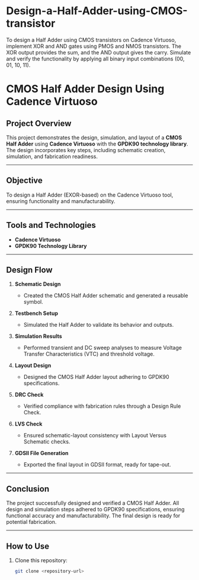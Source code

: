 # Design-a-Half-Adder-using-CMOS-transistor
To design a Half Adder using CMOS transistors on Cadence Virtuoso, implement XOR and AND gates using PMOS and NMOS transistors. The XOR output provides the sum, and the AND output gives the carry. Simulate and verify the functionality by applying all binary input combinations (00, 01, 10, 11).

# CMOS Half Adder Design Using Cadence Virtuoso

## Project Overview
This project demonstrates the design, simulation, and layout of a **CMOS Half Adder** using **Cadence Virtuoso** with the **GPDK90 technology library**. The design incorporates key steps, including schematic creation, simulation, and fabrication readiness.

---

## Objective
To design a Half Adder (EXOR-based) on the Cadence Virtuoso tool, ensuring functionality and manufacturability.

---

## Tools and Technologies
- **Cadence Virtuoso**
- **GPDK90 Technology Library**

---

## Design Flow
1. **Schematic Design**
   - Created the CMOS Half Adder schematic and generated a reusable symbol.
   
2. **Testbench Setup**
   - Simulated the Half Adder to validate its behavior and outputs.

3. **Simulation Results**
   - Performed transient and DC sweep analyses to measure Voltage Transfer Characteristics (VTC) and threshold voltage.

4. **Layout Design**
   - Designed the CMOS Half Adder layout adhering to GPDK90 specifications.

5. **DRC Check**
   - Verified compliance with fabrication rules through a Design Rule Check.

6. **LVS Check**
   - Ensured schematic-layout consistency with Layout Versus Schematic checks.

7. **GDSII File Generation**
   - Exported the final layout in GDSII format, ready for tape-out.

---

## Conclusion
The project successfully designed and verified a CMOS Half Adder. All design and simulation steps adhered to GPDK90 specifications, ensuring functional accuracy and manufacturability. The final design is ready for potential fabrication.

---

## How to Use
1. Clone this repository:  
   ```bash
   git clone <repository-url>


